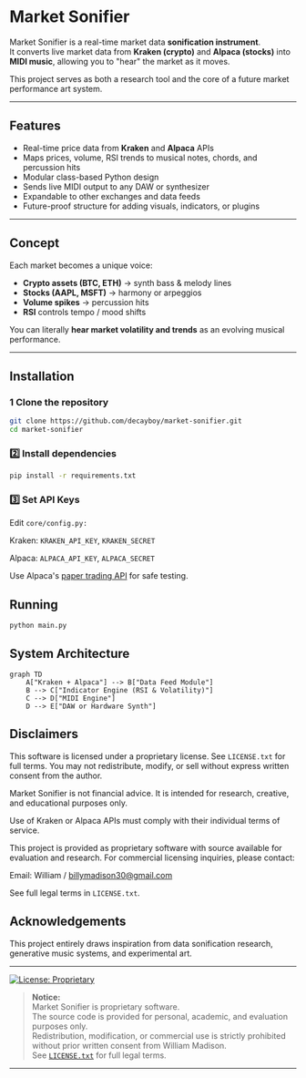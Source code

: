 #  Market Sonifier

Market Sonifier is a real-time market data **sonification instrument**.  
It converts live market data from **Kraken (crypto)** and **Alpaca (stocks)** into **MIDI music**, allowing you to "hear" the market as it moves.

This project serves as both a research tool and the core of a future market performance art system.

---

##  Features

- Real-time price data from **Kraken** and **Alpaca** APIs
- Maps prices, volume, RSI trends to musical notes, chords, and percussion hits
- Modular class-based Python design
- Sends live MIDI output to any DAW or synthesizer
- Expandable to other exchanges and data feeds
- Future-proof structure for adding visuals, indicators, or plugins

---

##  Concept

Each market becomes a unique voice:
- **Crypto assets (BTC, ETH)** → synth bass & melody lines  
- **Stocks (AAPL, MSFT)** → harmony or arpeggios  
- **Volume spikes** → percussion hits  
- **RSI** controls tempo / mood shifts  

You can literally **hear market volatility and trends** as an evolving musical performance.

---

##  Installation

### 1️ Clone the repository

```bash
git clone https://github.com/decayboy/market-sonifier.git
cd market-sonifier
```
### 2️⃣ Install dependencies
```bash
pip install -r requirements.txt
```
### 3️⃣ Set API Keys
Edit ```core/config.py:```

Kraken: ```KRAKEN_API_KEY```, ```KRAKEN_SECRET```

Alpaca: ```ALPACA_API_KEY```, ```ALPACA_SECRET```

Use Alpaca's [paper trading API](https://alpaca.markets/learn/start-paper-trading) for safe testing.

## Running
```
python main.py
```

## System Architecture

```mermaid
graph TD
    A["Kraken + Alpaca"] --> B["Data Feed Module"]
    B --> C["Indicator Engine (RSI & Volatility)"]
    C --> D["MIDI Engine"]
    D --> E["DAW or Hardware Synth"]
```
## Disclaimers

This software is licensed under a proprietary license.
See ```LICENSE.txt``` for full terms.
You may not redistribute, modify, or sell without express written consent from the author.

Market Sonifier is not financial advice.
It is intended for research, creative, and educational purposes only.

Use of Kraken or Alpaca APIs must comply with their individual terms of service.

This project is provided as proprietary software with source available for evaluation and research.
For commercial licensing inquiries, please contact:


Email: William / billymadison30@gmail.com

See full legal terms in ```LICENSE.txt```.

## Acknowledgements
This project entirely draws inspiration from data sonification research, generative music systems, and experimental art.

---

[![License: Proprietary](https://img.shields.io/badge/license-Proprietary-blue.svg)](LICENSE.txt)

> **Notice:**  
> Market Sonifier is proprietary software.  
> The source code is provided for personal, academic, and evaluation purposes only.  
> Redistribution, modification, or commercial use is strictly prohibited without prior written consent from William Madison.  
> See [`LICENSE.txt`](LICENSE.txt) for full legal terms.

---


